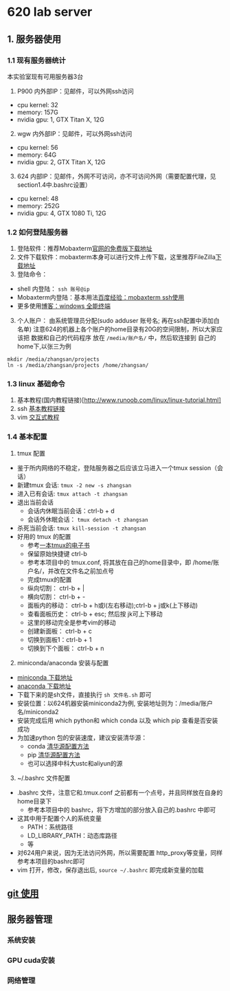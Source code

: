 # 620 lab server
## 1. 服务器使用
### 1.1 现有服务器统计
本实验室现有可用服务器3台
1. P900
内外部IP：见邮件，可以外网ssh访问
* cpu kernel: 32
* memory: 157G
* nvidia gpu: 1, GTX Titan X, 12G
2. wgw
内外部IP：见邮件，可以外网ssh访问
* cpu kernel: 56
* memory: 64G
* nvidia gpu: 2, GTX Titan X, 12G
3. 624
内部IP：见邮件，外网不可访问，亦不可访问外网（需要配置代理，见section1.4中.bashrc设置）
* cpu kernel: 48
* memory: 252G
* nvidia gpu: 4, GTX 1080 Ti, 12G

### 1.2 如何登陆服务器
1. 登陆软件：推荐Mobaxterm[官网的免费版下载地址](https://mobaxterm.mobatek.net/download.html)
2. 文件下载软件：mobaxterm本身可以进行文件上传下载，这里推荐FileZilla[下载地址](https://filezilla-project.org/)
2. 登陆命令：
* shell 内登陆： `ssh 账号@ip`
* Mobaxterm内登陆：基本用法[百度经验：mobaxterm ssh使用](https://jingyan.baidu.com/article/6dad5075223635a123e36ec9.html)
* 更多使用[博客：windows 全能终端](https://www.isharebest.com/mobaxterm.htm)
3. 个人账户：
由系统管理员分配(sudo adduser 账号名; 再在ssh配置中添加白名单)
注意624的机器上各个账户的home目录有20G的空间限制，所以大家应该把 数据和自己的代码程序 放在 `/media/账户名/` 中，然后软连接到 自己的home下,以张三为例
```
mkdir /media/zhangsan/projects
ln -s /media/zhangsan/projects /home/zhangsan/
```

### 1.3 linux 基础命令
1. 基本教程(国内教程链接)[http://www.runoob.com/linux/linux-tutorial.html]
2. ssh [基本教程链接](https://www.wikihow.com/Use-SSH)
3. vim [交互式教程](https://www.openvim.com/)
### 1.4 基本配置 
1. tmux 配置
* 鉴于所内网络的不稳定，登陆服务器之后应该立马进入一个tmux session（会话）
* 新建tmux 会话: `tmux -2 new -s zhangsan`
* 进入已有会话: `tmux attach -t zhangsan`
* 退出当前会话
    - 会话内休眠当前会话：ctrl-b + d
    - 会话外休眠会话： `tmux detach -t zhangsan`
* 杀死当前会话: `tmux kill-session -t zhangsan`
* 好用的 tmux 的配置
    - 参考[一本tmux的电子书](https://aquaregia.gitbooks.io/tmux-productive-mouse-free-development_zh/content/book-content/Appendix.html)
    - 保留原始快捷键 ctrl-b
    - 参考本项目中的 tmux.conf, 将其放在自己的home目录中，即 /home/账户名/，并改在文件名之前加点号
    - 完成tmux的配置
    - 纵向切割： ctrl-b + |
    - 横向切割： ctrl-b + -
    - 面板内的移动： ctrl-b + h或l(左右移动);ctrl-b + j或k(上下移动)
    - 查看面板历史： ctrl-b + esc; 然后按 jk可上下移动
    - 这里的移动完全是参考vim的移动
    - 创建新面板： ctrl-b + c
    - 切换到面板1：ctrl-b + 1
    - 切换到下个面板： ctrl-b + n
2. miniconda/anaconda 安装与配置
* [miniconda 下载地址](https://conda.io/miniconda.html)
* [anaconda 下载地址](https://www.anaconda.com/download/#linux)
* 下载下来的是sh文件，直接执行 `sh 文件名.sh` 即可
* 安装位置：以624机器安装miniconda2为例, 安装地址则为：/media/账户名/miniconda2
* 安装完成后用 which python和 which conda 以及 which pip 查看是否安装成功
* 为加速python 包的安装速度，建议安装清华源：
    - conda [清华源配置方法](https://mirrors.tuna.tsinghua.edu.cn/help/anaconda/)
    - pip [清华源配置方法](https://mirror.tuna.tsinghua.edu.cn/help/pypi/)
    - 也可以选择中科大ustc和aliyun的源
3. ~/.bashrc 文件配置
* .bashrc 文件，注意它和.tmux.conf 之前都有一个点号，并且同样放在自身的home目录下
    - 参考本项目中的 bashrc，将下方增加的部分放入自己的.bashrc 中即可
* 这其中用于配置个人的系统变量
    - PATH：系统路径
    - LD_LIBRARY_PATH：动态库路径
    - 等
* 对624用户来说，因为无法访问外网，所以需要配置 http_proxy等变量，同样参考本项目的bashrc即可
* vim 打开，修改，保存退出后, `source ~/.bashrc` 即完成新变量的加载
## [git 使用](./git_tutorial.md)
## 服务器管理
### 系统安装
### GPU cuda安装
### 网络管理